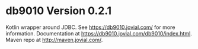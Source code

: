# db9010 Version 0.2.1
Kotlin wrapper around JDBC.  See https://db9010.jovial.com/ for more
information.  Documentation at https://db9010.jovial.com/db9010/index.html.
Maven repo at http://maven.jovial.com/.
